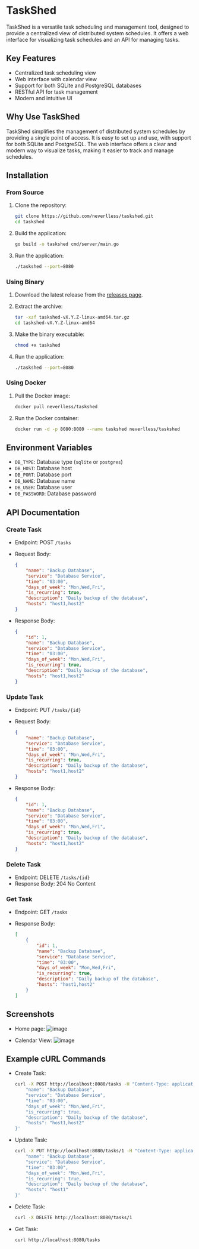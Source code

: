 # TaskShed

TaskShed is a versatile task scheduling and management tool, designed to provide a centralized view of distributed system schedules. It offers a web interface for visualizing task schedules and an API for managing tasks.

## Key Features

- Centralized task scheduling view
- Web interface with calendar view
- Support for both SQLite and PostgreSQL databases
- RESTful API for task management
- Modern and intuitive UI

## Why Use TaskShed

TaskShed simplifies the management of distributed system schedules by providing a single point of access. It is easy to set up and use, with support for both SQLite and PostgreSQL. The web interface offers a clear and modern way to visualize tasks, making it easier to track and manage schedules.

## Installation

### From Source

1. Clone the repository:

    ```sh
    git clone https://github.com/neverlless/taskshed.git
    cd taskshed
    ```

2. Build the application:

    ```sh
    go build -o taskshed cmd/server/main.go
    ```

3. Run the application:

    ```sh
    ./taskshed --port=8080
    ```

### Using Binary

1. Download the latest release from the [releases page](https://github.com/neverlless/taskshed/releases).
2. Extract the archive:

    ```sh
    tar -xzf taskshed-vX.Y.Z-linux-amd64.tar.gz
    cd taskshed-vX.Y.Z-linux-amd64
    ```

3. Make the binary executable:

    ```sh
    chmod +x taskshed
    ```

4. Run the application:

    ```sh
    ./taskshed --port=8080
    ```

### Using Docker

1. Pull the Docker image:

    ```sh
    docker pull neverlless/taskshed
    ```

2. Run the Docker container:

    ```sh
    docker run -d -p 8080:8080 --name taskshed neverlless/taskshed
    ```

## Environment Variables

- `DB_TYPE`: Database type (`sqlite` or `postgres`)
- `DB_HOST`: Database host
- `DB_PORT`: Database port
- `DB_NAME`: Database name
- `DB_USER`: Database user
- `DB_PASSWORD`: Database password

## API Documentation

### Create Task

- Endpoint: POST `/tasks`
- Request Body:

    ```json
    {
        "name": "Backup Database",
        "service": "Database Service",
        "time": "03:00",
        "days_of_week": "Mon,Wed,Fri",
        "is_recurring": true,
        "description": "Daily backup of the database",
        "hosts": "host1,host2"
    }
    ```

- Response Body:

    ```json
    {
        "id": 1,
        "name": "Backup Database",
        "service": "Database Service",
        "time": "03:00",
        "days_of_week": "Mon,Wed,Fri",
        "is_recurring": true,
        "description": "Daily backup of the database",
        "hosts": "host1,host2"
    }
    ```

### Update Task

- Endpoint: PUT `/tasks/{id}`
- Request Body:

    ```json
    {
        "name": "Backup Database",
        "service": "Database Service",
        "time": "03:00",
        "days_of_week": "Mon,Wed,Fri",
        "is_recurring": true,
        "description": "Daily backup of the database",
        "hosts": "host1,host2"
    }
    ```

- Response Body:

    ```json
    {
        "id": 1,
        "name": "Backup Database",
        "service": "Database Service",
        "time": "03:00",
        "days_of_week": "Mon,Wed,Fri",
        "is_recurring": true,
        "description": "Daily backup of the database",
        "hosts": "host1,host2"
    }
    ```

### Delete Task

- Endpoint: DELETE `/tasks/{id}`
- Response Body: 204 No Content

### Get Task

- Endpoint: GET `/tasks`
- Response Body:

    ```json
    [
        {
            "id": 1,
            "name": "Backup Database",
            "service": "Database Service",
            "time": "03:00",
            "days_of_week": "Mon,Wed,Fri",
            "is_recurring": true,
            "description": "Daily backup of the database",
            "hosts": "host1,host2"
        }
    ]
    ```

## Screenshots

- Home page: ![image](https://github.com/neverlless/taskshed/assets/104908866/b0704a20-f354-454b-859c-33dc72966e22)

- Calendar View: ![image](https://github.com/neverlless/taskshed/assets/104908866/92d44ee0-37a6-4c8d-a9a3-58d27e246352)

## Example cURL Commands

- Create Task:

    ```sh
    curl -X POST http://localhost:8080/tasks -H "Content-Type: application/json" -d '{
        "name": "Backup Database",
        "service": "Database Service",
        "time": "03:00",
        "days_of_week": "Mon,Wed,Fri",
        "is_recurring": true,
        "description": "Daily backup of the database",
        "hosts": "host1,host2"
    }'
    ```

- Update Task:

    ```sh
    curl -X PUT http://localhost:8080/tasks/1 -H "Content-Type: application/json" -d '{
        "name": "Backup Database",
        "service": "Database Service",
        "time": "03:00",
        "days_of_week": "Mon,Wed,Fri",
        "is_recurring": true,
        "description": "Daily backup of the database",
        "hosts": "host1"
    }'
    ```

- Delete Task:

    ```sh
    curl -X DELETE http://localhost:8080/tasks/1
    ```

- Get Task:

    ```sh
    curl http://localhost:8080/tasks
    ```
